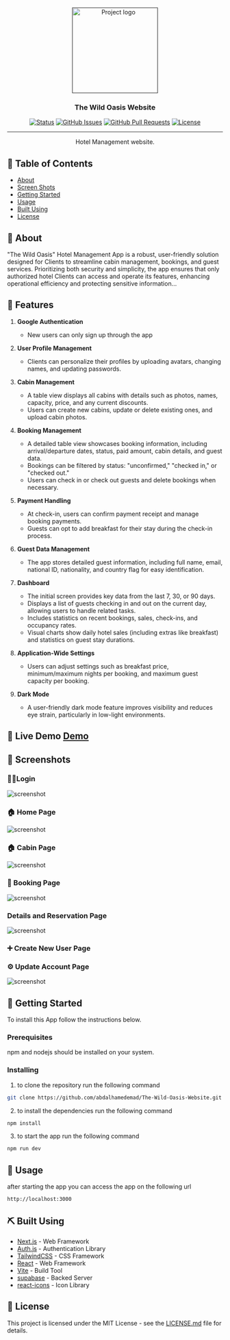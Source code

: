 <p align="center">
  <a href="" rel="noopener">
 <img src="./public//logo-light.png" alt="Project logo" width="200"></a>
 </a>
</p>

<h3 align="center">The Wild Oasis Website</h3>

<div align="center">

[![Status](https://img.shields.io/badge/status-active-success.svg)]()
[![GitHub Issues](https://img.shields.io/github/issues/kylelobo/The-Documentation-Compendium.svg)](https://github.com/kylelobo/The-Documentation-Compendium/issues)
[![GitHub Pull Requests](https://img.shields.io/github/issues-pr/kylelobo/The-Documentation-Compendium.svg)](https://github.com/kylelobo/The-Documentation-Compendium/pulls)
[![License](https://img.shields.io/badge/license-MIT-blue.svg)](/LICENSE)

</div>

---

<p align="center"> Hotel Management website.
    <br> 
</p>

## 📝 Table of Contents

- [About](#about)
- [Screen Shots](#screen_shots)
- [Getting Started](#getting_started)
- [Usage](#usage)
- [Built Using](#built_using)
- [License](#license)

## 🧐 About <a name = "about"></a>

"The Wild Oasis" Hotel Management App is a robust, user-friendly solution designed for Clients to streamline cabin management, bookings, and guest services. Prioritizing both security and simplicity, the app ensures that only authorized hotel Clients can access and operate its features, enhancing operational efficiency and protecting sensitive information...

## 🧐 Features <a name = "Features"></a>

1. **Google Authentication**

   - New users can only sign up through the app

2. **User Profile Management**

   - Clients can personalize their profiles by uploading avatars, changing names, and updating passwords.

3. **Cabin Management**

   - A table view displays all cabins with details such as photos, names, capacity, price, and any current discounts.
   - Users can create new cabins, update or delete existing ones, and upload cabin photos.

4. **Booking Management**

   - A detailed table view showcases booking information, including arrival/departure dates, status, paid amount, cabin details, and guest data.
   - Bookings can be filtered by status: "unconfirmed," "checked in," or "checked out."
   - Users can check in or check out guests and delete bookings when necessary.

5. **Payment Handling**

   - At check-in, users can confirm payment receipt and manage booking payments.
   - Guests can opt to add breakfast for their stay during the check-in process.

6. **Guest Data Management**

   - The app stores detailed guest information, including full name, email, national ID, nationality, and country flag for easy identification.

7. **Dashboard**

   - The initial screen provides key data from the last 7, 30, or 90 days.
   - Displays a list of guests checking in and out on the current day, allowing users to handle related tasks.
   - Includes statistics on recent bookings, sales, check-ins, and occupancy rates.
   - Visual charts show daily hotel sales (including extras like breakfast) and statistics on guest stay durations.

8. **Application-Wide Settings**

   - Users can adjust settings such as breakfast price, minimum/maximum nights per booking, and maximum guest capacity per booking.

9. **Dark Mode**
   - A user-friendly dark mode feature improves visibility and reduces eye strain, particularly in low-light environments.

## 🚀 Live Demo <a name = "life_demo" href="https://the-wild-oasis-dusky-kappa.vercel.app/" >Demo</a>

## 📸 Screenshots <a name = "screen_shots"></a>

### 🚶‍➡️Login

![screenshot](https://github.com/abdalhamedemad/The-Wild-Oasis-Website/blob/main/screenshots/login-page.png?raw=true)

### 🏠 Home Page

![screenshot](https://github.com/abdalhamedemad/The-Wild-Oasis-Website/blob/main/screenshots/home-page.png?raw=true)

### 🏠 Cabin Page

![screenshot](https://github.com/abdalhamedemad/The-Wild-Oasis-Website/blob/main/screenshots/cabins-page.png?raw=true)

### 👜 Booking Page

![screenshot](https://github.com/abdalhamedemad/The-Wild-Oasis-Website/blob/main/screenshots/Bookings.png?raw=true)

### Details and Reservation Page

![screenshot](https://github.com/abdalhamedemad/The-Wild-Oasis-Website/blob/main/screenshots/DetailsandReservation-page.png?raw=true)

### ➕ Create New User Page

### ⚙️ Update Account Page

![screenshot](https://github.com/abdalhamedemad/The-Wild-Oasis-Website/blob/main/screenshots/update-profile-page.png?raw=true)

## 🏁 Getting Started <a name = "getting_started"></a>

To install this App follow the instructions below.

### Prerequisites

npm and nodejs should be installed on your system.

### Installing

1. to clone the repository run the following command

```bash
git clone https://github.com/abdalhamedemad/The-Wild-Oasis-Website.git
```

2. to install the dependencies run the following command

```bash
npm install
```

3. to start the app run the following command

```bash
npm run dev
```

## 🎈 Usage <a name="usage"></a>

after starting the app you can access the app on the following url

```bash
http://localhost:3000
```

## ⛏️ Built Using <a name = "built_using"></a>

- [Next.js](https://nextjs.org/) - Web Framework
- [Auth.js](https://authjs.dev/) - Authentication Library
- [TailwindCSS](https://tailwindcss.com/) - CSS Framework
- [React](https://reactjs.org/) - Web Framework
- [Vite](https://vitejs.dev/) - Build Tool
- [supabase](https://supabase.com/) - Backed Server
- [react-icons](https://react-icons.github.io/react-icons/) - Icon Library

## 📄 License <a name = "authors"></a>

This project is licensed under the MIT License - see the [LICENSE.md](/LICENSE) file for details.
